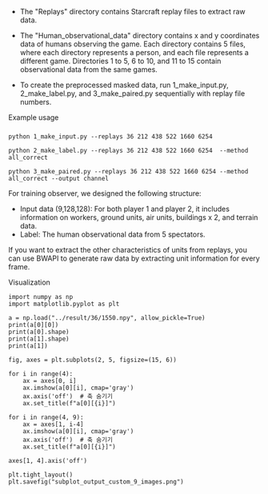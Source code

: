 - The "Replays" directory contains Starcraft replay files to extract raw data.
  
- The "Human_observational_data" directory contains x and y coordinates data of humans observing the game.
  Each directory contains 5 files, where each directory represents a person, and each file represents a different game.
  Directories 1 to 5, 6 to 10, and 11 to 15 contain observational data from the same games.

- To create the preprocessed masked data, run 1_make_input.py, 2_make_label.py, and 3_make_paired.py sequentially with replay file numbers.

Example usage
###
```
python 1_make_input.py --replays 36 212 438 522 1660 6254

python 2_make_label.py --replays 36 212 438 522 1660 6254  --method all_correct

python 3_make_paired.py --replays 36 212 438 522 1660 6254 --method all_correct --output channel

```

For training observer, we designed the following structure:

- Input data (9,128,128): For both player 1 and player 2, it includes information on workers, ground units, air units, buildings x 2, and terrain data.
- Label: The human observational data from 5 spectators.

If you want to extract the other characteristics of units from replays, you can use BWAPI to generate raw data by extracting unit information for every frame.

Visualization
```
import numpy as np
import matplotlib.pyplot as plt

a = np.load("../result/36/1550.npy", allow_pickle=True)
print(a[0][0])
print(a[0].shape)
print(a[1].shape)
print(a[1])

fig, axes = plt.subplots(2, 5, figsize=(15, 6))

for i in range(4):
    ax = axes[0, i]
    ax.imshow(a[0][i], cmap='gray')
    ax.axis('off')  # 축 숨기기
    ax.set_title(f"a[0][{i}]")

for i in range(4, 9):
    ax = axes[1, i-4]
    ax.imshow(a[0][i], cmap='gray')
    ax.axis('off')  # 축 숨기기
    ax.set_title(f"a[0][{i}]")

axes[1, 4].axis('off')

plt.tight_layout()
plt.savefig("subplot_output_custom_9_images.png")
```

